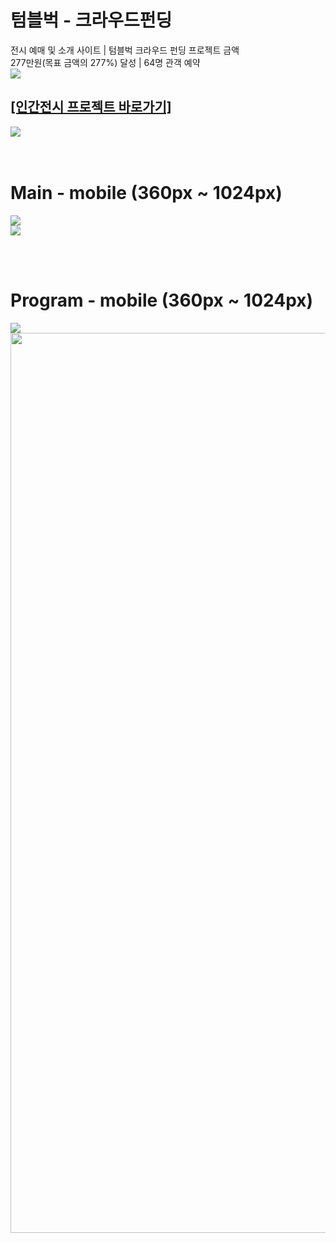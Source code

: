 <h1>텀블벅 - 크라우드펀딩</h1>
<div>전시 예매 및 소개 사이트 | 텀블벅 크라우드 펀딩 프로젝트 금액</div>
<div>277만원(목표 금액의 277%) 달성 | 64명 관객 예약</div>
<div><img src="https://github.com/jingom368/Nature_Project/assets/67932739/7015d633-7c6a-4571-aa71-4bef7b303e72"></div>
<h2><a href="https://tumblbug.com/projectoumtt?ref=%EA%B2%80%EC%83%89%2F%ED%82%A4%EC%9B%8C%EB%93%9C">[인간전시 프로젝트 바로가기]</a></h2>
<div><img src="https://github.com/jingom368/oumtt/assets/67932739/86cb5ec2-f238-4702-ac98-40e33f607979"></div>
<br /><br/>
<h1>Main - mobile (360px ~ 1024px)</h1>
<div><img src="https://github.com/jingom368/oumtt/assets/67932739/7a56ad3d-131e-4d44-b19c-ef52e8acb209"></div>
<div><img src="https://github.com/jingom368/oumtt/assets/67932739/a23f4e95-83d2-4557-8361-ae7e01408b90"></div>

<br/><br/>
<h1>Program - mobile (360px ~ 1024px)</h1>

<div><img src="https://github.com/jingom368/oumtt/assets/67932739/735d4e2c-8fd6-4853-b3ed-c3b54c9a77ae"></div>
<div><img src="https://github.com/jingom368/oumtt/assets/67932739/bda8fab4-c3a4-4ebe-bd27-3c80f98af23a" width="1440px"></div>
